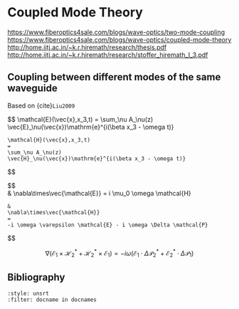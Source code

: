 # Coupled Mode Theory

<https://www.fiberoptics4sale.com/blogs/wave-optics/two-mode-coupling>
<https://www.fiberoptics4sale.com/blogs/wave-optics/coupled-mode-theory>
<http://home.iitj.ac.in/~k.r.hiremath/research/thesis.pdf>
<http://home.iitj.ac.in/~k.r.hiremath/research/stoffer_hiremath_I_3.pdf>

## Coupling between different modes of the same waveguide

Based on {cite}`Liu2009`

$$
    \mathcal{E}(\vec{x},x_3,t)
    =
    \sum_\nu A_\nu(z)
    \vec{E}_\nu(\vec{x})\mathrm{e}^{i(\beta x_3 - \omega t)}

    \mathcal{H}(\vec{x},x_3,t)
    =
    \sum_\nu A_\nu(z)
    \vec{H}_\nu(\vec{x})\mathrm{e}^{i(\beta x_3 - \omega t)}
$$

$$  
    &
    \nabla\times\vec{\mathcal{E}}
    =
    i \mu_0 \omega \mathcal{H}

    &
    \nabla\times\vec{\mathcal{H}}
    =
    -i \omega \varepsilon \mathcal{E} - i \omega \Delta \mathcal{P}
$$

$$
    \nabla \left( \mathcal{E}_1 \times \mathcal{H}_2^* + \mathcal{H}_2^* \times \mathcal{E}_1 \right)
    =
    - i \omega \left( \mathcal{E}_1 \cdot \Delta \mathcal{P}_2^* + \mathcal{E}_2^* \cdot \Delta \mathcal{P}_1 \right)
$$

## Bibliography

```{bibliography}
:style: unsrt
:filter: docname in docnames
```